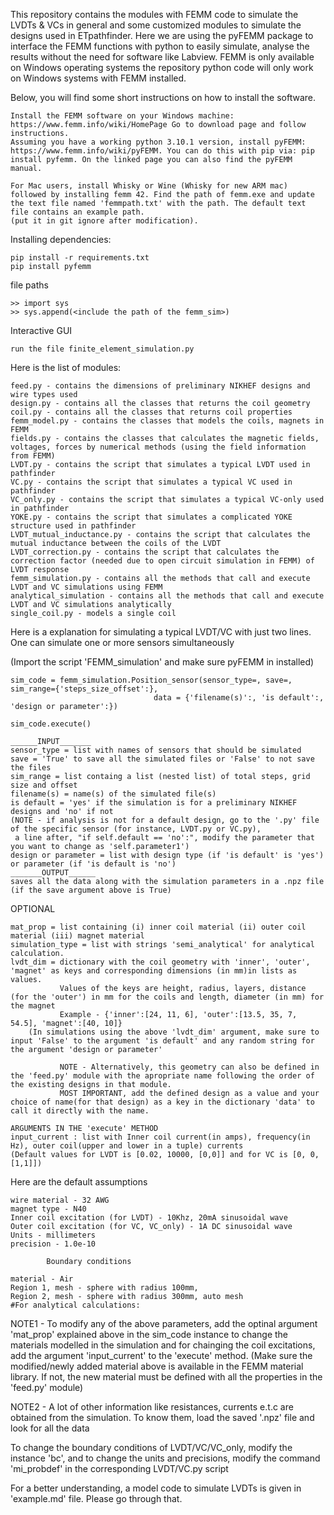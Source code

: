 
This repository contains the modules with FEMM code to simulate the LVDTs & VCs in general and some customized modules to simulate the designs used in ETpathfinder.
Here we are using the pyFEMM package to interface the FEMM functions with python to easily simulate, analyse the results without the need for software like Labview. FEMM is only available on Windows operating systems the repository python code will only work on Windows systems with FEMM installed.

Below, you will find some short instructions on how to install the software. 

    Install the FEMM software on your Windows machine: https://www.femm.info/wiki/HomePage Go to download page and follow instructions.
    Assuming you have a working python 3.10.1 version, install pyFEMM: https://www.femm.info/wiki/pyFEMM. You can do this with pip via: pip install pyfemm. On the linked page you can also find the pyFEMM manual.
    
    For Mac users, install Whisky or Wine (Whisky for new ARM mac) followed by installing femm 42. Find the path of femm.exe and update the text file named 'femmpath.txt' with the path. The default text file contains an example path. 
    (put it in git ignore after modification). 

Installing dependencies:

    pip install -r requirements.txt
    pip install pyfemm

file paths

    >> import sys
    >> sys.append(<include the path of the femm_sim>)

Interactive GUI
    
    run the file finite_element_simulation.py

Here is the list of modules:

    feed.py - contains the dimensions of preliminary NIKHEF designs and wire types used
    design.py - contains all the classes that returns the coil geometry
    coil.py - contains all the classes that returns coil properties  
    femm_model.py - contains the classes that models the coils, magnets in FEMM
    fields.py - contains the classes that calculates the magnetic fields, voltages, forces by numerical methods (using the field information from FEMM)
    LVDT.py - contains the script that simulates a typical LVDT used in pathfinder
    VC.py - contains the script that simulates a typical VC used in pathfinder
    VC_only.py - contains the script that simulates a typical VC-only used in pathfinder
    YOKE.py - contains the script that simulates a complicated YOKE structure used in pathfinder
    LVDT_mutual_inductance.py - contains the script that calculates the mutual inductance between the coils of the LVDT
    LVDT_correction.py - contains the script that calculates the correction factor (needed due to open circuit simulation in FEMM) of LVDT response  
    femm_simulation.py - contains all the methods that call and execute LVDT and VC simulations using FEMM
    analytical_simulation - contains all the methods that call and execute LVDT and VC simulations analytically
    single_coil.py - models a single coil

Here is a explanation for simulating a typical LVDT/VC with just two lines. One can simulate one or more sensors simultaneously

(Import the script 'FEMM_simulation' and make sure pyFEMM in installed)

    sim_code = femm_simulation.Position_sensor(sensor_type=, save=, sim_range={'steps_size_offset':},
                                    data = {'filename(s)':, 'is default':, 'design or parameter':})

    sim_code.execute()

    ______INPUT_______
    sensor_type = list with names of sensors that should be simulated
    save = 'True' to save all the simulated files or 'False' to not save the files
    sim_range = list containg a list (nested list) of total steps, grid size and offset
    filename(s) = name(s) of the simulated file(s) 
    is default = 'yes' if the simulation is for a preliminary NIKHEF designs and 'no' if not
    (NOTE - if analysis is not for a default design, go to the '.py' file of the specific sensor (for instance, LVDT.py or VC.py), 
     a line after, "if self.default == 'no':", modify the parameter that you want to change as 'self.parameter1')
    design or parameter = list with design type (if 'is default' is 'yes') or parameter (if 'is default is 'no')
    _______OUTPUT______
    saves all the data along with the simulation parameters in a .npz file (if the save argument above is True)
OPTIONAL

    mat_prop = list containing (i) inner coil material (ii) outer coil material (iii) magnet material
    simulation_type = list with strings 'semi_analytical' for analytical calculation.
    lvdt_dim = dictionary with the coil geometry with 'inner', 'outer', 'magnet' as keys and corresponding dimensions (in mm)in lists as values.
               Values of the keys are height, radius, layers, distance (for the 'outer') in mm for the coils and length, diameter (in mm) for the magnet
               Example - {'inner':[24, 11, 6], 'outer':[13.5, 35, 7, 54.5], 'magnet':[40, 10]}
        (In simulations using the above 'lvdt_dim' argument, make sure to input 'False' to the argument 'is default' and any random string for the argument 'design or parameter'

               NOTE - Alternatively, this geometry can also be defined in the 'feed.py' module with the apropriate name following the order of the existing designs in that module. 
               MOST IMPORTANT, add the defined design as a value and your choice of name(for that design) as a key in the dictionary 'data' to call it directly with the name.
    
    ARGUMENTS IN THE 'execute' METHOD 
    input_current : list with Inner coil current(in amps), frequency(in Hz), outer coil(upper and lower in a tuple) currents
    (Default values for LVDT is [0.02, 10000, [0,0]] and for VC is [0, 0, [1,1]])

Here are the default assumptions

    wire material - 32 AWG
    magnet type - N40
    Inner coil excitation (for LVDT) - 10Khz, 20mA sinusoidal wave
    Outer coil excitation (for VC, VC_only) - 1A DC sinusoidal wave
    Units - millimeters
    precision - 1.0e-10

            Boundary conditions 

    material - Air
    Region 1, mesh - sphere with radius 100mm, 
    Region 2, mesh - sphere with radius 300mm, auto mesh
    #For analytical calculations:

NOTE1 - To modify any of the above parameters, add the optinal argument 'mat_prop' explained above in the sim_code instance to change the materials modelled in the simulation and 
for chainging the coil excitations, add the argument 'input_current' to the 'execute' method. 
(Make sure the modified/newly added material above is available in the FEMM material library. If not, the new material must be defined with all the properties in the 'feed.py' module)

NOTE2 - A lot of other information like resistances, currents e.t.c are obtained from the simulation. To know them, load the saved '.npz' file and look for all the data 

To change the boundary conditions of LVDT/VC/VC_only, modify the instance 'bc', and to change the units and precisions, modify the command 'mi_probdef' in the corresponding LVDT/VC.py script

For a better understanding, a model code to simulate LVDTs is given in 'example.md' file. Please go through that.   